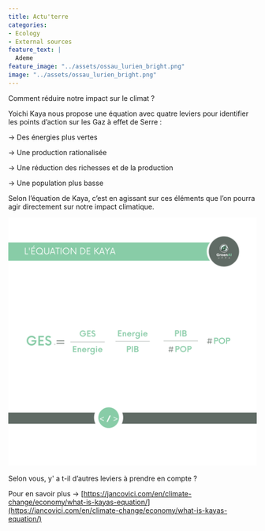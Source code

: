 ```yaml
---
title: Actu'terre
categories:
- Ecology
- External sources
feature_text: |
  Ademe
feature_image: "../assets/ossau_lurien_bright.png"
image: "../assets/ossau_lurien_bright.png"
---
```


Comment réduire notre impact sur le climat ? 

Yoichi Kaya nous propose une équation avec quatre leviers pour identifier les points d’action sur les Gaz à effet de Serre : 

&rarr; Des énergies plus vertes 

&rarr; Une production rationalisée

&rarr; Une réduction des richesses et de la production 

&rarr; Une population plus basse

Selon l’équation de Kaya, c’est en agissant sur ces éléments que l’on pourra agir directement sur notre impact climatique. 

![](/images/kaya.png)

Selon vous, y' a t-il d’autres leviers à prendre en compte ? 

Pour en savoir plus &rarr;
[https://jancovici.com/en/climate-change/economy/what-is-kayas-equation/](https://jancovici.com/en/climate-change/economy/what-is-kayas-equation/)
